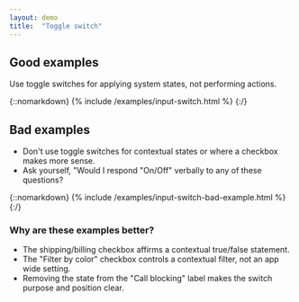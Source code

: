 ```yaml
---
layout: demo
title:  "Toggle switch"
---
```


## Good examples

Use toggle switches for applying system states, not performing actions.

{::nomarkdown}
{% include /examples/input-switch.html %}
{:/}


## Bad examples

- Don't use toggle switches for contextual states or where a checkbox makes more sense.
- Ask yourself, "Would I respond "On/Off" verbally to any of these questions?

{::nomarkdown}
{% include /examples/input-switch-bad-example.html %}
{:/}

### Why are these examples better?

- The shipping/billing checkbox affirms a contextual true/false statement.
- The "Filter by color" checkbox controls a contextual filter, not an app wide setting.
- Removing the state from the "Call blocking" label makes the switch purpose and position clear.